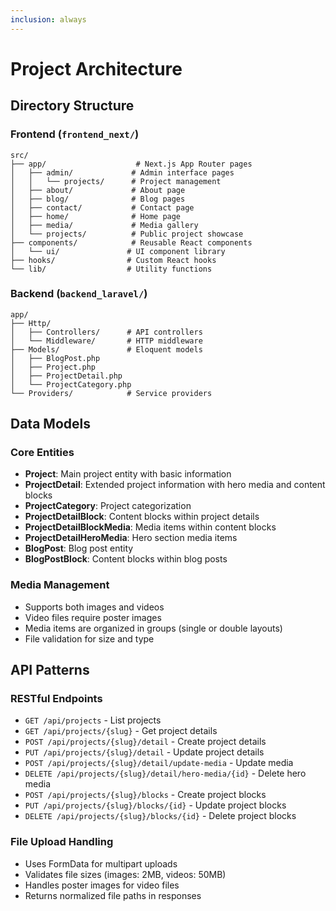 ```yaml
---
inclusion: always
---
```


# Project Architecture

## Directory Structure

### Frontend (`frontend_next/`)
```
src/
├── app/                    # Next.js App Router pages
│   ├── admin/             # Admin interface pages
│   │   └── projects/      # Project management
│   ├── about/             # About page
│   ├── blog/              # Blog pages
│   ├── contact/           # Contact page
│   ├── home/              # Home page
│   ├── media/             # Media gallery
│   └── projects/          # Public project showcase
├── components/            # Reusable React components
│   └── ui/               # UI component library
├── hooks/                # Custom React hooks
└── lib/                  # Utility functions
```

### Backend (`backend_laravel/`)
```
app/
├── Http/
│   ├── Controllers/      # API controllers
│   └── Middleware/       # HTTP middleware
├── Models/               # Eloquent models
│   ├── BlogPost.php
│   ├── Project.php
│   ├── ProjectDetail.php
│   └── ProjectCategory.php
└── Providers/            # Service providers
```

## Data Models

### Core Entities
- **Project**: Main project entity with basic information
- **ProjectDetail**: Extended project information with hero media and content blocks
- **ProjectCategory**: Project categorization
- **ProjectDetailBlock**: Content blocks within project details
- **ProjectDetailBlockMedia**: Media items within content blocks
- **ProjectDetailHeroMedia**: Hero section media items
- **BlogPost**: Blog post entity
- **BlogPostBlock**: Content blocks within blog posts

### Media Management
- Supports both images and videos
- Video files require poster images
- Media items are organized in groups (single or double layouts)
- File validation for size and type

## API Patterns

### RESTful Endpoints
- `GET /api/projects` - List projects
- `GET /api/projects/{slug}` - Get project details
- `POST /api/projects/{slug}/detail` - Create project details
- `PUT /api/projects/{slug}/detail` - Update project details
- `POST /api/projects/{slug}/detail/update-media` - Update media
- `DELETE /api/projects/{slug}/detail/hero-media/{id}` - Delete hero media
- `POST /api/projects/{slug}/blocks` - Create project blocks
- `PUT /api/projects/{slug}/blocks/{id}` - Update project blocks
- `DELETE /api/projects/{slug}/blocks/{id}` - Delete project blocks

### File Upload Handling
- Uses FormData for multipart uploads
- Validates file sizes (images: 2MB, videos: 50MB)
- Handles poster images for video files
- Returns normalized file paths in responses